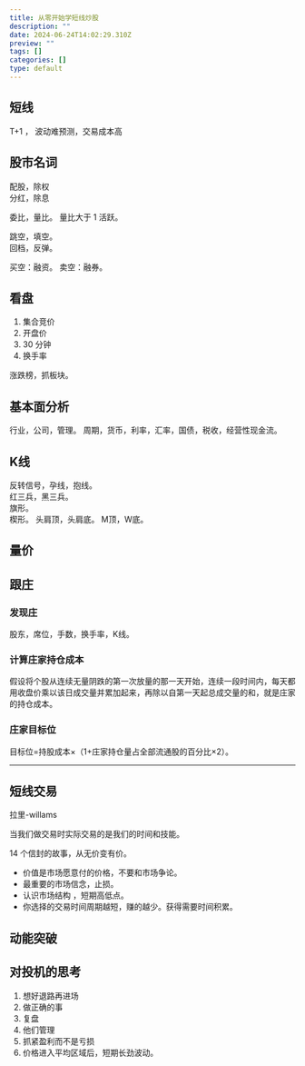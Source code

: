 ```yaml
---
title: 从零开始学短线炒股
description: ""
date: 2024-06-24T14:02:29.310Z
preview: ""
tags: []
categories: []
type: default
---
```



## 短线
T+1 ， 波动难预测，交易成本高

## 股市名词
配股，除权  
分红，除息  

委比，量比。
量比大于 1  活跃。 

跳空，填空。  
回档，反弹。  

买空：融资。 
卖空：融券。

## 看盘
1. 集合竞价
2. 开盘价
3. 30 分钟
4. 换手率

涨跌榜，抓板块。

## 基本面分析
行业，公司，管理。 
周期，货币，利率，汇率，国债，税收，经营性现金流。

## K线
反转信号，孕线，抱线。  
红三兵，黑三兵。  
旗形。  
楔形。
头肩顶，头肩底。
M顶，W底。  

## 量价

## 跟庄
### 发现庄
股东，席位，手数，换手率，K线。

### 计算庄家持仓成本
假设将个股从连续无量阴跌的第一次放量的那一天开始，连续一段时间内，每天都用收盘价乘以该日成交量并累加起来，再除以自第一天起总成交量的和，就是庄家的持仓成本。

### 庄家目标位
目标位=持股成本×（1+庄家持仓量占全部流通股的百分比×2）。

---
## 短线交易
拉里-willams 

当我们做交易时实际交易的是我们的时间和技能。

14 个信封的故事，从无价变有价。

- 价值是市场愿意付的价格，不要和市场争论。
- 最重要的市场信念，止损。
- 认识市场结构 ，短期高低点。
- 你选择的交易时间周期越短，赚的越少。获得需要时间积累。

## 动能突破

## 对投机的思考
1. 想好退路再进场
2. 做正确的事
3. 复盘
4. 他们管理
5. 抓紧盈利而不是亏损
6. 价格进入平均区域后，短期长劲波动。




